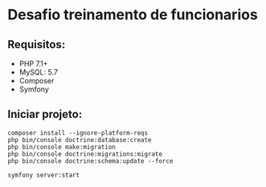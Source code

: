 # Desafio treinamento de funcionarios

## Requisitos:
- PHP 7.1+ 
- MySQL: 5.7 
- Composer 
- Symfony

## Iniciar projeto:

```
composer install --ignore-platform-reqs
php bin/console doctrine:database:create
php bin/console make:migration
php bin/console doctrine:migrations:migrate
php bin/console doctrine:schema:update --force

symfony server:start
```
